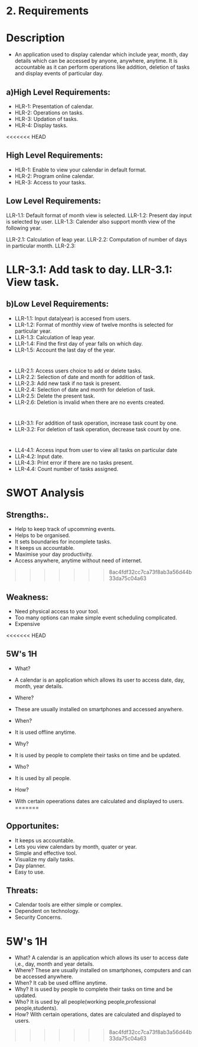 # 2. Requirements

# Description
* An application used to display calendar which include year, month, day details which can be accessed by anyone, anywhere, anytime. It is accountable as it can perform operations like addition, deletion of tasks and display events of particular day.

## a)High Level Requirements:
* HLR-1: Presentation of calendar.
* HLR-2: Operations on tasks.
* HLR-3: Updation of tasks.
* HLR-4: Display tasks.

<<<<<<< HEAD
## High Level Requirements:
* HLR-1: Enable to view your calendar in default format.
* HLR-2: Program online calendar.
* HLR-3: Access to your tasks.

## Low Level Requirements:
LLR-1.1: Default format of month view is selected.
LLR-1.2: Present day input is selected by user.
LLR-1.3: Calender also support month view of the following year.

LLR-2.1: Calculation of leap year.
LLR-2.2: Computation of number of days in particular month.
LLR-2.3: 

LLR-3.1: Add task to day.
LLR-3.1: View task.
=======
## b)Low Level Requirements:
- LLR-1.1: Input data(year) is accesed from users.
- LLR-1.2: Format of monthly view of twelve months is selected for particular year.
- LLR-1.3: Calculation of leap year.
- LLR-1.4: Find the first day of year falls on which day.
- LLR-1.5: Account the last day of the year.
#
- LLR-2.1: Access users choice to add or delete tasks.
- LLR-2.2: Selection of date and month for addition of task.
- LLR-2.3: Add new task if no task is present.
- LLR-2.4: Selection of date and month for deletion of task.
- LLR-2.5: Delete the present task.
- LLR-2.6: Deletion is invalid when there are no events created.
#
- LLR-3.1: For addition of task operation, increase task count by one.
- LLR-3.2: For deletion of task operation, decrease task count by one.
#
- LL4-4.1: Access input from user to view all tasks on particular date
- LLR-4.2: Input date.
- LLR-4.3: Print error if there are no tasks present.
- LLR-4.4: Count number of tasks assigned.

# SWOT Analysis
## Strengths:.
* Help to keep track of upcomming events.
* Helps to be organised.
* It sets boundaries for incomplete tasks.
* It keeps us accountable.
* Maximise your day productivity.
* Access anywhere, anytime without need of internet.
>>>>>>> 8ac4fdf32cc7ca73f8ab3a56d44b33da75c04a63

## Weakness:
* Need physical access to your tool.
* Too many options can make simple event scheduling complicated.
* Expensive

<<<<<<< HEAD

## 5W's 1H
* What? 
- A calendar is an application which allows its user to access date, day, month, year details.
* Where?
- These are usually installed on smartphones and accessed anywhere.
* When?
- It is used offline anytime.
* Why?
- It is used by people to complete their tasks on time and be updated.
* Who?
- It is used by all people.
* How?
- With certain opeerations dates are calculated and displayed to users.
=======
## Opportunites:
* It keeps us accountable.
* Lets you view calendars by month, quater or year.
* Simple and effective tool.
* Visualize my daily tasks.
* Day planner.
* Easy to use.

## Threats:
* Calendar tools are either simple or complex.
* Dependent on technology.
* Security Concerns.


# 5W's 1H
* What? 
  A calendar is an application which allows its user to access date i,e., day, month and year details.
* Where?
  These are usually installed on smartphones, computers and can be accessed anywhere.
* When?
  It cab be used offline anytime.
* Why?
  It is used by people to complete their tasks on time and be updated.
* Who?
  It is used by all people(working people,professional people,students).
* How?
  With certain operations, dates are calculated and displayed to users.
>>>>>>> 8ac4fdf32cc7ca73f8ab3a56d44b33da75c04a63
